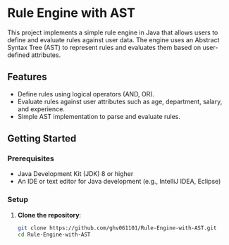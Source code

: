 # Rule Engine with AST

This project implements a simple rule engine in Java that allows users to define and evaluate rules against user data. The engine uses an Abstract Syntax Tree (AST) to represent rules and evaluates them based on user-defined attributes.

## Features

- Define rules using logical operators (AND, OR).
- Evaluate rules against user attributes such as age, department, salary, and experience.
- Simple AST implementation to parse and evaluate rules.

## Getting Started

### Prerequisites

- Java Development Kit (JDK) 8 or higher
- An IDE or text editor for Java development (e.g., IntelliJ IDEA, Eclipse)

### Setup

1. **Clone the repository**:

   ```bash
   git clone https://github.com/ghv061101/Rule-Engine-with-AST.git
   cd Rule-Engine-with-AST


  
